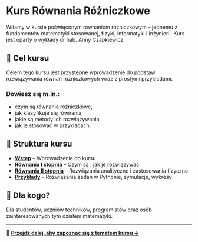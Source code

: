 # Kurs Równania Różniczkowe

Witamy w kursie poświęconym równaniom różniczkowym – jednemu z fundamentów matematyki stosowanej, fizyki, informatyki i inżynierii.
Kurs jest oparty o wykłady dr hab. Anny Czapkiewicz.

## 🎯 Cel kursu
Celem tego kursu jest przystępne wprowadzenie do podstaw rozwiązywania równań różniczkowych wraz z prostymi przykładami.

### Dowiesz się m.in.:
- czym są równania różniczkowe,
- jak klasyfikuje się równania,
- jakie są metody ich rozwiązywania,
- jak je stosować w przykładach.

## 🧱 Struktura kursu
- [**Wstęp**](Wstep.md) – Wprowadzenie do kursu
- [**Równania I stopnia**](RRIstopien.md) – Czym są , jak je rozwiązywać
- [**Równania II stopnia**](RRIIstopien.md) – Rozwiązania analityczne i zastosowania fizyczne
- [**Przykłady**](przyklady.md) – Rozwiązania zadań w Pythonie, symulacje, wykresy

## 👥 Dla kogo?
Dla studentów, uczniów techników, programistów oraz osób zainteresowanych tym działem matematyki.

---

📌 [**Przejdź dalej, aby zapoznać się z tematem kursu →**](Wstep.md)
